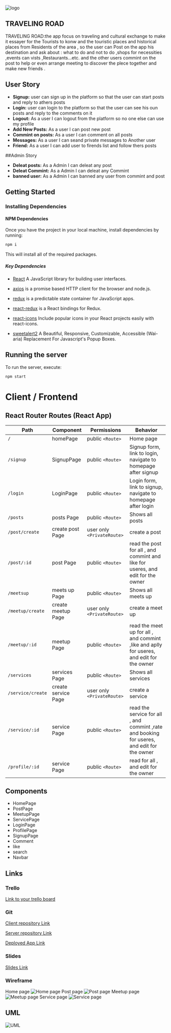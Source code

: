 ![logo](https://raw.githubusercontent.com/MP-Project-Haitham/server/main/img/logo.png)
## TRAVELING ROAD

TRAVELING ROAD:the app focus on traveling and cultural exchange to make it essayer for the Tourists
to konw and the touristic places and historical places from Residents of the area ,
so the user can Post on the app his destination and ask about : what to do and not to do ,shops for necessities ,events can vists ,Restaurants...etc.
and the other users commint on the post to help or even arrange meeting to discover the plece together and make new friends .



## User Story 

- **Signup:**  user can sign up in the platform so that the user can start posts and reply to athers posts  
- **Login:**  user can login to the platform so that the user can see his oun posts and reply to the comments on  it 
- **Logout:** As a user I can logout from the platform so no one else can use my profile 
- **Add New Posts:** As a user I can post new post
- **Commint on posts:** As a user I can comment on all posts
- **Messages:** As a user I can seand private  messages to Another user 
- **Friend:** As a user I can add user to firends list and follow thers posts

##Admin Story 
- **Deleat posts:** As a Admin I can deleat any post  
- **Deleat Commint:** As a Admin I can deleat any Commint 
- **banned  user:** As a Admin I can banned any user from commint and post 

## Getting Started

### Installing Dependencies


#### NPM Dependencies

Once you have the project in your local machine, install dependencies by running:

```bash
npm i
```

This will install all of the required packages.

##### Key Dependencies

- [React](https://reactjs.org/) A JavaScript library for building user interfaces.

- [axios](https://www.npmjs.com/package/axios) is a promise based HTTP client for the browser and node.js.

- [redux](https://www.npmjs.com/package/redux) is a predictable state container for JavaScript apps.

- [react-redux](https://www.npmjs.com/package/react-redux) is a React bindings for Redux.

- [react-icons](https://react-icons.github.io/react-icons/) Include popular icons in your React projects easily with react-icons.

- [sweetalert2](https://sweetalert2.github.io/) A Beautiful, Responsive, Customizable, Accessible (Wai-aria) Replacement For Javascript's Popup Boxes.


## Running the server

To run the server, execute:

```bash
npm start
```




# Client / Frontend

## React Router Routes (React App)

| Path             | Component            | Permissions                | Behavior                                                     |
| ---------------- | -------------------- | -------------------------- | ------------------------------------------------------------ |
| `/`              | homePage             | public `<Route>`           | Home page                                                    |
| `/signup`        | SignupPage           | public `<Route>`           | Signup form, link to login, navigate to homepage after signup|
| `/login`         | LoginPage            | public `<Route>`           | Login form, link to signup, navigate to homepage after login |
| `/posts`         | posts Page           | public `<Route>`           | Shows all posts                                              |
| `/post/create`   | create post Page     | user only `<PrivateRoute>` | create a post                                                |
| `/post/:id`      | post Page            | public `<Route>`           | read the post for all , and commint and like for useres, and edit for the owner      |
| `/meetsup`       | meets up Page        | public `<Route>`           | Shows all meets up                                           |
| `/meetup/create` | create meetup Page   | user only `<PrivateRoute>` | create a meet up                                             |
| `/meetup/:id`    | meetup Page          | public `<Route>`           | read the meet up for all , and commint ,like and aplly for useres, and edit for the owner      |
| `/services`      | services Page        | public `<Route>`           | Shows all services                                           |
| `/service/create`| create service Page  | user only `<PrivateRoute>` | create a service                                             |
| `/service/:id`   | service Page         | public `<Route>`           | read the service for all , and commint ,rate  and booking for useres, and edit for the owner   |
| `/profile/:id`   | service Page         | public `<Route>`           | read for all , and edit for the owner                        |

## Components
- HomePage
- PostPage
- MeetupPage
- ServicePage
- LoginPage
- ProfilePage
- SignupPage
- Comment
- like
- search
- Navbar

## Links
### Trello
[Link to your trello board](https://trello.com/mpprojecthaitham) 
### Git


[Client repository Link](https://github.com/MP-Project-Haitham/server)

[Server repository Link](https://github.com/MP-Project-Haitham/client)

[Deployed App Link](https://travelingroad.vercel.app/)
### Slides


[Slides Link](https://github.com/MP-Project-Haitham)

### Wireframe

Home page
![Home page](./img/home.png)
Post page
![Post page](./img/post_page.png)
Meetup page
![Meetup page](./img/meet_up_page.png)
Service page 
![Service page](./img/serves_page.png)

## UML
![UML](./img/UML_f.png)

